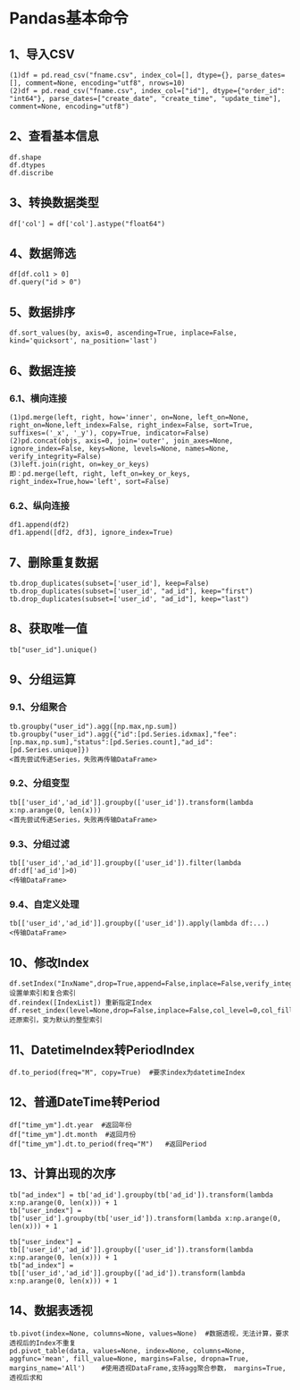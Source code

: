 # Pandas基本命令

## 1、导入CSV
	(1)df = pd.read_csv("fname.csv", index_col=[], dtype={}, parse_dates=[], comment=None, encoding="utf8", nrows=10)
	(2)df = pd.read_csv("fname.csv", index_col=["id"], dtype={"order_id": "int64"}, parse_dates=["create_date", "create_time", "update_time"], comment=None, encoding="utf8")

## 2、查看基本信息
	df.shape
	df.dtypes
	df.discribe

## 3、转换数据类型
	df['col'] = df['col'].astype("float64")

## 4、数据筛选
	df[df.col1 > 0]
	df.query("id > 0")

## 5、数据排序
	df.sort_values(by, axis=0, ascending=True, inplace=False, kind='quicksort', na_position='last')

## 6、数据连接
### 6.1、横向连接
	(1)pd.merge(left, right, how='inner', on=None, left_on=None, right_on=None,left_index=False, right_index=False, sort=True, suffixes=('_x', '_y'), copy=True, indicator=False)
	(2)pd.concat(objs, axis=0, join='outer', join_axes=None, ignore_index=False, keys=None, levels=None, names=None, verify_integrity=False)
	(3)left.join(right, on=key_or_keys)
	即：pd.merge(left, right, left_on=key_or_keys, right_index=True,how='left', sort=False)
	
### 6.2、纵向连接
	df1.append(df2)
	df1.append([df2, df3], ignore_index=True)
	
## 7、删除重复数据
	tb.drop_duplicates(subset=['user_id'], keep=False)
	tb.drop_duplicates(subset=['user_id', "ad_id"], keep="first")
	tb.drop_duplicates(subset=['user_id', "ad_id"], keep="last")
	
## 8、获取唯一值
	tb["user_id"].unique()
	
## 9、分组运算
### 9.1、分组聚合
	tb.groupby("user_id").agg([np.max,np.sum])
	tb.groupby("user_id").agg({"id":[pd.Series.idxmax],"fee":[np.max,np.sum],"status":[pd.Series.count],"ad_id":[pd.Series.unique]})
	<首先尝试传递Series，失败再传输DataFrame>
### 9.2、分组变型
	tb[['user_id','ad_id']].groupby(['user_id']).transform(lambda x:np.arange(0, len(x)))
	<首先尝试传递Series，失败再传输DataFrame>
### 9.3、分组过滤
	tb[['user_id','ad_id']].groupby(['user_id']).filter(lambda df:df['ad_id']>0)
	<传输DataFrame>
### 9.4、自定义处理
	tb[['user_id','ad_id']].groupby(['user_id']).apply(lambda df:...)
	<传输DataFrame>
	
## 10、修改Index
	df.setIndex("InxName",drop=True,append=False,inplace=False,verify_integrity=False) 设置单索引和复合索引
	df.reindex([IndexList]) 重新指定Index
	df.reset_index(level=None,drop=False,inplace=False,col_level=0,col_fill=”)还原索引，变为默认的整型索引 
	
## 11、DatetimeIndex转PeriodIndex
	df.to_period(freq="M", copy=True)  #要求index为datetimeIndex
	
## 12、普通DateTime转Period
	df["time_ym"].dt.year  #返回年份
	df["time_ym"].dt.month  #返回月份
	df["time_ym"].dt.to_period(freq="M")   #返回Period

## 13、计算出现的次序
	tb["ad_index"] = tb['ad_id'].groupby(tb['ad_id']).transform(lambda x:np.arange(0, len(x))) + 1
	tb["user_index"] = tb['user_id'].groupby(tb['user_id']).transform(lambda x:np.arange(0, len(x))) + 1
	
	tb["user_index"] = tb[['user_id','ad_id']].groupby(['user_id']).transform(lambda x:np.arange(0, len(x))) + 1
	tb["ad_index"] = tb[['user_id','ad_id']].groupby(['ad_id']).transform(lambda x:np.arange(0, len(x))) + 1
## 14、数据表透视
	tb.pivot(index=None, columns=None, values=None)  #数据透视，无法计算，要求透视后的Index不重复
	pd.pivot_table(data, values=None, index=None, columns=None, aggfunc='mean', fill_value=None, margins=False, dropna=True, margins_name='All')    #使用透视DataFrame,支持agg聚合参数， margins=True,透视后求和
	
